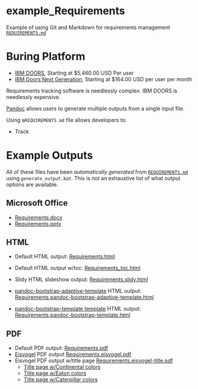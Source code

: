 # example_Requirements

Example of using Git and Markdown for requirements management [```REQUIREMENTS.md```](REQUIREMENTS.md)

# Buring Platform

- [IBM DOORS](https://www.ibm.com/us-en/marketplace/requirements-management), Starting at $5,460.00 USD Per user
- [IBM Doors Next Generation](https://www.ibm.com/us-en/marketplace/cloud-requirements-management), Starting at $164.00 USD per user per month

Requirements tracking software is needlessly complex. IBM DOORS is needlessly expensive.

[Pandoc](https://pandoc.org/) allows users to generate multiple outputs from a single input file.

Using a```REQUIREMENTS.md``` file allows developers to:

- Track 


# Example Outputs

All of these files have been *automatically generated* from [`REQUIREMENTS.md`](REQUIREMENTS.md) using `generate_output.bat`. This is not an exhaustive list of what output options are available.

## Microsoft Office

- [Requirements.docx](output/Requirements.docx)
- [Requirements.pptx](output/Requirements.pptx)

## HTML

- Default HTML output: [Requirements.html](output/Requirements.html)
- Default HTML output w/toc: [Requirements_toc.html](output/Requirements_toc.html)
- Slidy HTML slideshow output: [Requirements.slidy.html](output/Requirements.slidy.html)
- [pandoc-bootstrap-adaptive-template](https://github.com/diversen/pandoc-bootstrap-adaptive-template) HTML output: [Requirements.pandoc-bootstrap-adaptive-template.html](output/Requirements.pandoc-bootstrap-adaptive-template.html)

- [pandoc-bootstrap-template template](https://github.com/tonyblundell/pandoc-bootstrap-template) HTML output: [Requirements.pandoc-bootstrap-template.html](output/Requirements.pandoc-bootstrap-template.html)


## PDF

- Default PDF output: [Requirements.pdf](output/Requirements.pdf)
- [Eisvogel](https://github.com/Wandmalfarbe/pandoc-latex-template) PDF output [Requirements.eisvogel.pdf](output/Requirements.eisvogel.pdf)
- Eisvogel PDF output w/title page [Requirements.eisvogel-title.pdf](output/Requirements.eisvogel-title.pdf)
   - [Title page w/Continental colors](output/Requirements.eisvogel-title-Continental.pdf)
   - [Title page w/Eaton colors](output/Requirements.eisvogel-title-Eaton.pdf)
   - [Title page w/Caterpillar colors](output/Requirements.eisvogel-title-Cat.pdf)